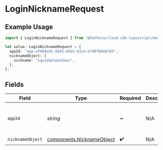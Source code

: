 # LoginNicknameRequest

## Example Usage

```typescript
import { LoginNicknameRequest } from "@hathora/cloud-sdk-typescript/models/operations";

let value: LoginNicknameRequest = {
  appId: "app-af469a92-5b45-4565-b3c4-b79878de67d2",
  nicknameObject: {
    nickname: "squiddytwoshoes",
  },
};
```

## Fields

| Field                                                                  | Type                                                                   | Required                                                               | Description                                                            | Example                                                                |
| ---------------------------------------------------------------------- | ---------------------------------------------------------------------- | ---------------------------------------------------------------------- | ---------------------------------------------------------------------- | ---------------------------------------------------------------------- |
| `appId`                                                                | *string*                                                               | :heavy_minus_sign:                                                     | N/A                                                                    | app-af469a92-5b45-4565-b3c4-b79878de67d2                               |
| `nicknameObject`                                                       | [components.NicknameObject](../../models/components/nicknameobject.md) | :heavy_check_mark:                                                     | N/A                                                                    |                                                                        |